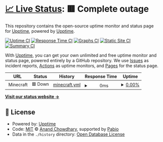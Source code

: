 # [📈 Live Status](https://upptime.nicholasculver.com): <!--live status--> **🟥 Complete outage**

This repository contains the open-source uptime monitor and status page for [Upptime](https://upptime.js.org), powered by [Upptime](https://github.com/upptime/upptime).

[![Uptime CI](https://github.com/njculver/upptime/workflows/Uptime%20CI/badge.svg)](https://github.com/njculver/upptime/actions?query=workflow%3A%22Uptime+CI%22)
[![Response Time CI](https://github.com/njculver/upptime/workflows/Response%20Time%20CI/badge.svg)](https://github.com/njculver/upptime/actions?query=workflow%3A%22Response+Time+CI%22)
[![Graphs CI](https://github.com/njculver/upptime/workflows/Graphs%20CI/badge.svg)](https://github.com/njculver/upptime/actions?query=workflow%3A%22Graphs+CI%22)
[![Static Site CI](https://github.com/njculver/upptime/workflows/Static%20Site%20CI/badge.svg)](https://github.com/njculver/upptime/actions?query=workflow%3A%22Static+Site+CI%22)
[![Summary CI](https://github.com/njculver/upptime/workflows/Summary%20CI/badge.svg)](https://github.com/njculver/upptime/actions?query=workflow%3A%22Summary+CI%22)

With [Upptime](https://upptime.js.org), you can get your own unlimited and free uptime monitor and status page, powered entirely by a GitHub repository. We use [Issues](https://github.com/upptime/upptime/issues) as incident reports, [Actions](https://github.com/njculver/upptime/actions) as uptime monitors, and [Pages](https://upptime.nicholasculver.com) for the status page.

<!--start: status pages-->
<!-- This summary is generated by Upptime (https://github.com/upptime/upptime) -->
<!-- Do not edit this manually, your changes will be overwritten -->
<!-- prettier-ignore -->
| URL | Status | History | Response Time | Uptime |
| --- | ------ | ------- | ------------- | ------ |
| <img alt="" src="https://icons.duckduckgo.com/ip3/null.ico" height="13"> Minecraft | 🟥 Down | [minecraft.yml](https://github.com/njculver/upptime/commits/HEAD/history/minecraft.yml) | <details><summary><img alt="Response time graph" src="./graphs/minecraft/response-time-week.png" height="20"> 0ms</summary><br><a href="https://upptime.nicholasculver.com/history/minecraft"><img alt="Response time 58" src="https://img.shields.io/endpoint?url=https%3A%2F%2Fraw.githubusercontent.com%2Fnjculver%2Fupptime%2FHEAD%2Fapi%2Fminecraft%2Fresponse-time.json"></a><br><a href="https://upptime.nicholasculver.com/history/minecraft"><img alt="24-hour response time 0" src="https://img.shields.io/endpoint?url=https%3A%2F%2Fraw.githubusercontent.com%2Fnjculver%2Fupptime%2FHEAD%2Fapi%2Fminecraft%2Fresponse-time-day.json"></a><br><a href="https://upptime.nicholasculver.com/history/minecraft"><img alt="7-day response time 0" src="https://img.shields.io/endpoint?url=https%3A%2F%2Fraw.githubusercontent.com%2Fnjculver%2Fupptime%2FHEAD%2Fapi%2Fminecraft%2Fresponse-time-week.json"></a><br><a href="https://upptime.nicholasculver.com/history/minecraft"><img alt="30-day response time 0" src="https://img.shields.io/endpoint?url=https%3A%2F%2Fraw.githubusercontent.com%2Fnjculver%2Fupptime%2FHEAD%2Fapi%2Fminecraft%2Fresponse-time-month.json"></a><br><a href="https://upptime.nicholasculver.com/history/minecraft"><img alt="1-year response time 58" src="https://img.shields.io/endpoint?url=https%3A%2F%2Fraw.githubusercontent.com%2Fnjculver%2Fupptime%2FHEAD%2Fapi%2Fminecraft%2Fresponse-time-year.json"></a></details> | <details><summary><a href="https://upptime.nicholasculver.com/history/minecraft">0.00%</a></summary><a href="https://upptime.nicholasculver.com/history/minecraft"><img alt="All-time uptime 0.15%" src="https://img.shields.io/endpoint?url=https%3A%2F%2Fraw.githubusercontent.com%2Fnjculver%2Fupptime%2FHEAD%2Fapi%2Fminecraft%2Fuptime.json"></a><br><a href="https://upptime.nicholasculver.com/history/minecraft"><img alt="24-hour uptime 0.00%" src="https://img.shields.io/endpoint?url=https%3A%2F%2Fraw.githubusercontent.com%2Fnjculver%2Fupptime%2FHEAD%2Fapi%2Fminecraft%2Fuptime-day.json"></a><br><a href="https://upptime.nicholasculver.com/history/minecraft"><img alt="7-day uptime 0.00%" src="https://img.shields.io/endpoint?url=https%3A%2F%2Fraw.githubusercontent.com%2Fnjculver%2Fupptime%2FHEAD%2Fapi%2Fminecraft%2Fuptime-week.json"></a><br><a href="https://upptime.nicholasculver.com/history/minecraft"><img alt="30-day uptime 0.00%" src="https://img.shields.io/endpoint?url=https%3A%2F%2Fraw.githubusercontent.com%2Fnjculver%2Fupptime%2FHEAD%2Fapi%2Fminecraft%2Fuptime-month.json"></a><br><a href="https://upptime.nicholasculver.com/history/minecraft"><img alt="1-year uptime 0.15%" src="https://img.shields.io/endpoint?url=https%3A%2F%2Fraw.githubusercontent.com%2Fnjculver%2Fupptime%2FHEAD%2Fapi%2Fminecraft%2Fuptime-year.json"></a></details>

<!--end: status pages-->

[**Visit our status website →**](https://upptime.nicholasculver.com)

## 📄 License

- Powered by: [Upptime](https://github.com/upptime/upptime)
- Code: [MIT](./LICENSE) © [Anand Chowdhary](https://anandchowdhary.com), supported by [Pabio](https://pabio.com)
- Data in the `./history` directory: [Open Database License](https://opendatacommons.org/licenses/odbl/1-0/)
